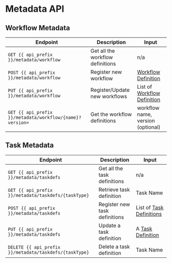 # Metadata API
 
## Workflow Metadata
| Endpoint                                 | Description                      | Input                                                          |
|------------------------------------------|----------------------------------|----------------------------------------------------------------|
| `GET {{ api_prefix }}/metadata/workflow`                 | Get all the workflow definitions | n/a                                                            |
| `POST {{ api_prefix }}/metadata/workflow`                | Register new workflow            | [Workflow Definition](../configuration/workflowdef/index.md)         |
| `PUT {{ api_prefix }}/metadata/workflow`                 | Register/Update new workflows    | List of [Workflow Definition](../configuration/workflowdef/index.md) |
| `GET {{ api_prefix }}/metadata/workflow/{name}?version=` | Get the workflow definitions     | workflow name, version (optional)                              |

## Task Metadata
| Endpoint                                 | Description                      | Input                                                          |
|------------------------------------------|----------------------------------|----------------------------------------------------------------|
| `GET {{ api_prefix }}/metadata/taskdefs`                 | Get all the task definitions     | n/a                                                            |
| `GET {{ api_prefix }}/metadata/taskdefs/{taskType}`      | Retrieve task definition         | Task Name                                                      |
| `POST {{ api_prefix }}/metadata/taskdefs`                | Register new task definitions    | List of [Task Definitions](../configuration/taskdef.md)        |
| `PUT {{ api_prefix }}/metadata/taskdefs`                 | Update a task definition         | A [Task Definition](../configuration/taskdef.md)               |
| `DELETE {{ api_prefix }}/metadata/taskdefs/{taskType}`   | Delete a task definition         | Task Name                                                      |
